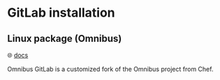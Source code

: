 # GitLab installation

## Linux package (Omnibus)

🌐 [docs](https://docs.gitlab.com/omnibus/)

Omnibus GitLab is a customized fork of the Omnibus project from Chef.
